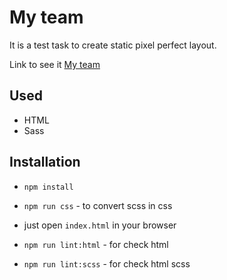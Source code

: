 # My team

It is a test task to create static pixel perfect layout.

Link to see it [My team](https://my-team-layout-test.vercel.app/)

## Used

- HTML
- Sass

## Installation

- `npm install`
- `npm run css` - to convert scss in css
- just open `index.html` in your browser  

- `npm run lint:html` - for check html
- `npm run lint:scss` -  for check html scss


